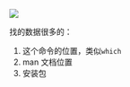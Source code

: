 ![](http://oss-file-cache.oss-cn-shanghai.aliyuncs.com/1648647465_image.png)

找的数据很多的：

1. 这个命令的位置，类似`which`
2. man 文档位置
3. 安装包